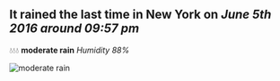 ## It rained the last time in New York on *June 5th 2016 around 09:57 pm*
💧💧💧  **moderate rain** *Humidity 88%*

![moderate rain](http://openweathermap.org/img/w/10n.png)
